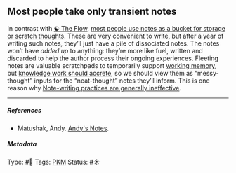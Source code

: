 ## Most people take only transient notes

In contrast with [☯️ The Flow](🔮%20The%20Cosmos/The%20Flow.md), [most people use notes as a bucket for storage or scratch thoughts](Most%20people%20use%20notes%20as%20a%20bucket%20for%20storage%20or%20scratch%20thoughts.md). These are very convenient to write, but after a year of writing such notes, they’ll just have a pile of dissociated notes. The notes won’t have *added up* to anything: they’re more like fuel, written and discarded to help the author process their ongoing experiences. Fleeting notes are valuable scratchpads to temporarily support [working memory](Working%20memory.md), but [knowledge work should accrete](Knowledge%20work%20should%20accrete.md), so we should view them as “messy-thought” inputs for the “neat-thought” notes they’ll inform. This is one reason why [Note-writing practices are generally ineffective]().

---

##### References

* Matushak, Andy. [Andy's Notes](Andy's%20Notes.md).

##### Metadata

Type: #🔴 
Tags: [PKM](PKM.md)
Status: #☀️ 
